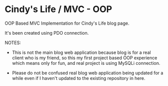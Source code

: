 # Cindy's Life / MVC - OOP

OOP Based MVC Implementation for Cindy's Life blog page.

It's been created using PDO connection.

NOTES:

  * This is not the main blog web application because blog is for a real client who is my friend, so this my first project based OOP experience which means only for fun, and real project is using MySQLi connection.

  * Please do not be confused real blog web application being updated for a while even if I haven't updated to the existing repository in here.

